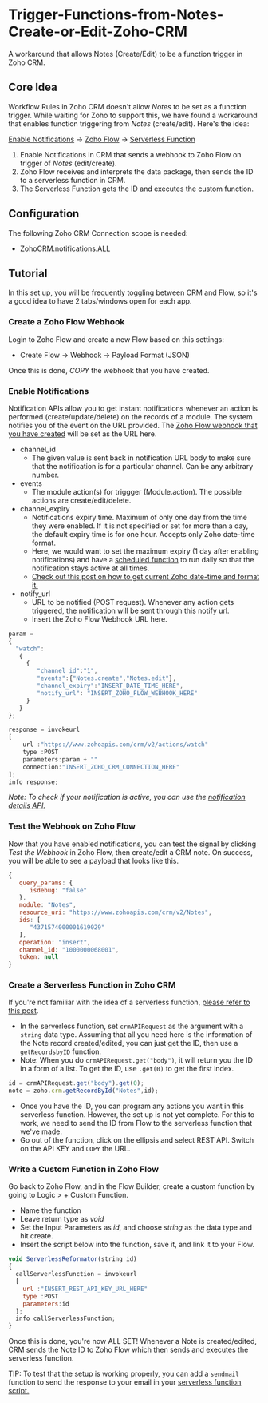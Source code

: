# Trigger-Functions-from-Notes-Create-or-Edit-Zoho-CRM
A workaround that allows Notes (Create/Edit) to be a function trigger in Zoho CRM.

## Core Idea
Workflow Rules in Zoho CRM doesn't allow *Notes* to be set as a function trigger. While waiting for Zoho to support this, we have found a workaround that enables function triggering from *Notes* (create/edit). Here's the idea:

[Enable Notifications](https://www.zoho.com/crm/developer/docs/api/v2/notifications/overview.html) -> [Zoho Flow](https://www.zoho.com/flow/) -> [Serverless Function](https://github.com/TheWorkflowAcademy/Zoho-CRM-Serverless-Functions)

1. Enable Notifications in CRM that sends a webhook to Zoho Flow on trigger of *Notes* (edit/create).
2. Zoho Flow receives and interprets the data package, then sends the ID to a serverless function in CRM.
3. The Serverless Function gets the ID and executes the custom function.

## Configuration
The following Zoho CRM Connection scope is needed:
* ZohoCRM.notifications.ALL

## Tutorial
In this set up, you will be frequently toggling between CRM and Flow, so it's a good idea to have 2 tabs/windows open for each app.

### Create a Zoho Flow Webhook
Login to Zoho Flow and create a new Flow based on this settings: 
* Create Flow -> Webhook -> Payload Format (JSON)

Once this is done, *COPY* the webhook that you have created.

### Enable Notifications

Notification APIs allow you to get instant notifications whenever an action is performed (create/update/delete) on the records of a module. The system notifies you of the event on the URL provided. The [Zoho Flow webhook that you have created](#create-a-zoho-flow-webhook) will be set as the URL here.
* channel_id
  * The given value is sent back in notification URL body to make sure that the notification is for a particular channel. Can be any arbitrary number.
* events
  * The module action(s) for triggger (Module.action). The possible actions are create/edit/delete.
* channel_expiry
  * Notifications expiry time. Maximum of only one day from the time they were enabled. If it is not specified or set for more than a day, the default expiry time is for one hour. Accepts only Zoho date-time format.
  * Here, we would want to set the maximum expiry (1 day after enabling notifications) and have a [scheduled function](https://help.zoho.com/portal/en/kb/crm/automate-business-processes/schedules/articles/custom-schedules) to run daily so that the notification stays active at all times.
  * [Check out this post on how to get current Zoho date-time and format it.](https://github.com/TheWorkflowAcademy/Date-Time-Format-Conversion-Zoho-Deluge)
* notify_url
  * URL to be notified (POST request). Whenever any action gets triggered, the notification will be sent through this notify url.
  * Insert the Zoho Flow Webhook URL here.

```javascript
param = 
{
  "watch":
   {
     {
        "channel_id":"1",
        "events":{"Notes.create","Notes.edit"}, 
        "channel_expiry":"INSERT_DATE_TIME_HERE",
        "notify_url": "INSERT_ZOHO_FLOW_WEBHOOK_HERE"
     } 
   }
};

response = invokeurl
[
	url :"https://www.zohoapis.com/crm/v2/actions/watch"
	type :POST
	parameters:param + ""
	connection:"INSERT_ZOHO_CRM_CONNECTION_HERE"
];
info response;
```
*Note: To check if your notification is active, you can use the [notification details API.](https://www.zoho.com/crm/developer/docs/api/v2/notifications/get-details.html)*

### Test the Webhook on Zoho Flow
Now that you have enabled notifications, you can test the signal by clicking *Test the Webhook* in Zoho Flow, then create/edit a CRM note. On success, you will be able to see a payload that looks like this.

```javascript
{
   query_params: {
      isdebug: "false"
   },
   module: "Notes",
   resource_uri: "https://www.zohoapis.com/crm/v2/Notes",
   ids: [
      "4371574000001619029"
   ],
   operation: "insert",
   channel_id: "1000000068001",
   token: null
}
```



### Create a Serverless Function in Zoho CRM
If you're not familiar with the idea of a serverless function, [please refer to this post](https://github.com/TheWorkflowAcademy/Zoho-CRM-Serverless-Functions). 
* In the serverless function, set `crmAPIRequest` as the argument with a `string` data type. Assuming that all you need here is the information of the Note record created/edited, you can just get the ID, then use a `getRecordsbyID` function.
 * Note: When you do `crmAPIRequest.get("body")`, it will return you the ID in a form of a list. To get the ID, use `.get(0)` to get the first index.
```javascript
id = crmAPIRequest.get("body").get(0);
note = zoho.crm.getRecordById("Notes",id);
```
* Once you have the ID, you can program any actions you want in this serverless function. However, the set up is not yet complete. For this to work, we need to send the ID from Flow to the serverless function that we've made. 
 * Go out of the function, click on the ellipsis and select REST API. Switch on the API KEY and `COPY` the URL.

### Write a Custom Function in Zoho Flow
Go back to Zoho Flow, and in the Flow Builder, create a custom function by going to Logic > + Custom Function. 
* Name the function
* Leave return type as *void*
* Set the Input Parameters as *id*, and choose *string* as the data type and hit create.
* Insert the script below into the function, save it, and link it to your Flow.
```javascript
void ServerlessReformator(string id)
{
  callServerlessFunction = invokeurl
  [
    url :"INSERT_REST_API_KEY_URL_HERE"
    type :POST
    parameters:id
  ];
  info callServerlessFunction;
}
```
Once this is done, you're now ALL SET! Whenever a Note is created/edited, CRM sends the Note ID to Zoho Flow which then sends and executes the serverless function.

TIP: To test that the setup is working properly, you can add a `sendmail` function to send the response to your email in your [serverless function script.](#create-a-serverless-function-in-zoho-crm)
